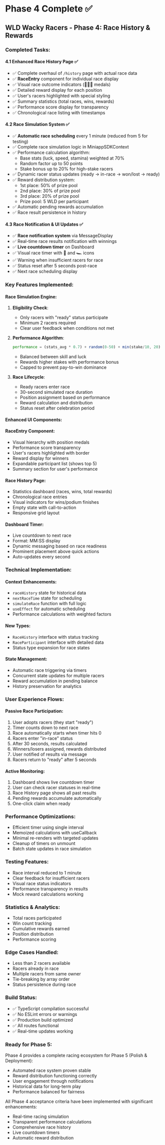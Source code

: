# Phase 4 Complete ✅

## WLD Wacky Racers - Phase 4: Race History & Rewards

### Completed Tasks:

#### 4.1 Enhanced Race History Page ✅
- ✅ Complete overhaul of `/history` page with actual race data
- ✅ **RaceEntry** component for individual race display
- ✅ Visual race outcome indicators (🥇🥈🥉 medals)
- ✅ Detailed reward display for each position
- ✅ User's racers highlighted with special styling
- ✅ Summary statistics (total races, wins, rewards)
- ✅ Performance score display for transparency
- ✅ Chronological race listing with timestamps

#### 4.2 Race Simulation System ✅
- ✅ **Automatic race scheduling** every 1 minute (reduced from 5 for testing)
- ✅ Complete race simulation logic in MiniappSDKContext
- ✅ Performance calculation algorithm:
  - Base stats (luck, speed, stamina) weighted at 70%
  - Random factor up to 50 points
  - Stake bonus up to 20% for high-stake racers
- ✅ Dynamic racer status updates (ready → in-race → won/lost → ready)
- ✅ Reward distribution system:
  - 1st place: 50% of prize pool
  - 2nd place: 30% of prize pool
  - 3rd place: 20% of prize pool
  - Prize pool: 5 WLD per participant
- ✅ Automatic pending rewards accumulation
- ✅ Race result persistence in history

#### 4.3 Race Notification & UI Updates ✅
- ✅ **Race notification system** via MessageDisplay
- ✅ Real-time race results notification with winnings
- ✅ **Live countdown timer** on Dashboard
- ✅ Visual race timer with 🏁 and 🏎️ icons
- ✅ Warning when insufficient racers for race
- ✅ Status reset after 5 seconds post-race
- ✅ Next race scheduling display

### Key Features Implemented:

#### **Race Simulation Engine**:
1. **Eligibility Check**:
   - Only racers with "ready" status participate
   - Minimum 2 racers required
   - Clear user feedback when conditions not met

2. **Performance Algorithm**:
   ```javascript
   performance = (stats_avg * 0.7) + random(0-50) + min(stake/10, 20)
   ```
   - Balanced between skill and luck
   - Rewards higher stakes with performance bonus
   - Capped to prevent pay-to-win dominance

3. **Race Lifecycle**:
   - Ready racers enter race
   - 30-second simulated race duration
   - Position assignment based on performance
   - Reward calculation and distribution
   - Status reset after celebration period

#### **Enhanced UI Components**:

#### **RaceEntry Component**:
- Visual hierarchy with position medals
- Performance score transparency
- User's racers highlighted with border
- Reward display for winners
- Expandable participant list (shows top 5)
- Summary section for user's performance

#### **Race History Page**:
- Statistics dashboard (races, wins, total rewards)
- Chronological race entries
- Visual indicators for wins/podium finishes
- Empty state with call-to-action
- Responsive grid layout

#### **Dashboard Timer**:
- Live countdown to next race
- Format: MM:SS display
- Dynamic messaging based on race readiness
- Prominent placement above quick actions
- Auto-updates every second

### Technical Implementation:

#### **Context Enhancements**:
- `raceHistory` state for historical data
- `nextRaceTime` state for scheduling
- `simulateRace` function with full logic
- `useEffect` for automatic scheduling
- Performance calculations with weighted factors

#### **New Types**:
- `RaceHistory` interface with status tracking
- `RaceParticipant` interface with detailed data
- Status type expansion for race states

#### **State Management**:
- Automatic race triggering via timers
- Concurrent state updates for multiple racers
- Reward accumulation in pending balance
- History preservation for analytics

### User Experience Flows:

#### **Passive Race Participation**:
1. User adopts racers (they start "ready")
2. Timer counts down to next race
3. Race automatically starts when timer hits 0
4. Racers enter "in-race" status
5. After 30 seconds, results calculated
6. Winners/losers assigned, rewards distributed
7. User notified of results via message
8. Racers return to "ready" after 5 seconds

#### **Active Monitoring**:
1. Dashboard shows live countdown timer
2. User can check racer statuses in real-time
3. Race History page shows all past results
4. Pending rewards accumulate automatically
5. One-click claim when ready

### Performance Optimizations:
- Efficient timer using single interval
- Memoized calculations with useCallback
- Minimal re-renders with targeted updates
- Cleanup of timers on unmount
- Batch state updates in race simulation

### Testing Features:
- Race interval reduced to 1 minute
- Clear feedback for insufficient racers
- Visual race status indicators
- Performance transparency in results
- Mock reward calculations working

### Statistics & Analytics:
- Total races participated
- Win count tracking
- Cumulative rewards earned
- Position distribution
- Performance scoring

### Edge Cases Handled:
- Less than 2 racers available
- Racers already in race
- Multiple racers from same owner
- Tie-breaking by array order
- Status persistence during race

### Build Status:
- ✅ TypeScript compilation successful
- ✅ No ESLint errors or warnings
- ✅ Production build optimized
- ✅ All routes functional
- ✅ Real-time updates working

### Ready for Phase 5:
Phase 4 provides a complete racing ecosystem for Phase 5 (Polish & Deployment):
- Automated race system proven stable
- Reward distribution functioning correctly
- User engagement through notifications
- Historical data for long-term play
- Performance balanced for fairness

All Phase 4 acceptance criteria have been implemented with significant enhancements:
- Real-time racing simulation
- Transparent performance calculations
- Comprehensive race history
- Live countdown timers
- Automatic reward distribution